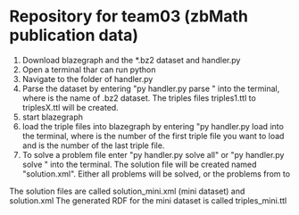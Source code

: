 # Repository for team03 (zbMath publication data)
1. Download blazegraph and the *.bz2 dataset and handler.py
2. Open a terminal thar can run python
3. Navigate to the folder of handler.py
4. Parse the dataset by entering "py handler.py parse <dataset>" into the terminal,
   where <dataset> is the name of .bz2 dataset.
   The triples files triples1.ttl to triplesX.ttl will be created.
5. start blazegraph
6. load the triple files into blazegraph by entering "py handler.py load <startIndex> <endIndex> into the terminal,
   where <startIndex> is the number of the first triple file you want to load
   and <endIndex> is the number of the last triple file.
7. To solve a problem file enter "py handler.py solve all" or "py handler.py solve <start> <end>" into the terminal.
   The solution file will be created named "solution.xml".
   Either all problems will be solved, or the problems from <start> to <end>

The solution files are called solution_mini.xml (mini dataset) and solution.xml
The generated RDF for the mini dataset is called triples_mini.ttl
